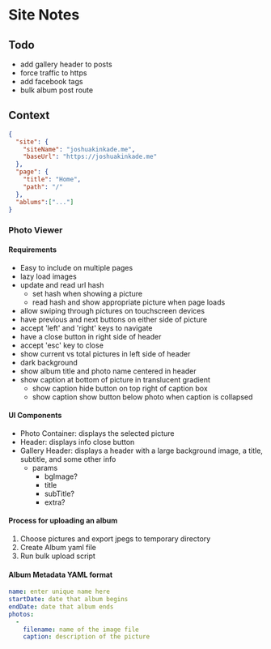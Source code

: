 # Site Notes

## Todo

- add gallery header to posts
- force traffic to https
- add facebook tags
- bulk album post route

## Context

```json
{
  "site": {
    "siteName": "joshuakinkade.me",
    "baseUrl": "https://joshuakinkade.me"
  },
  "page": {
    "title": "Home",
    "path": "/"
  },
  "ablums":["..."]
}
```

### Photo Viewer
#### Requirements
- Easy to include on multiple pages
- lazy load images
- update and read url hash
  - set hash when showing a picture
  - read hash and show appropriate picture when page loads
- allow swiping through pictures on touchscreen devices
- have previous and next buttons on either side of picture
- accept 'left' and 'right' keys to navigate
- have a close button in right side of header
- accept 'esc' key to close
- show current vs total pictures in left side of header
- dark background
- show album title and photo name centered in header
- show caption at bottom of picture in translucent gradient
  - show caption hide button on top right of caption box
  - show caption show button below photo when caption is collapsed

#### UI Components
- Photo Container: displays the selected picture
- Header: displays info close button
- Gallery Header: displays a header with a large background image, a title, subtitle, and some other info
  - params
    - bgImage?
    - title
    - subTitle?
    - extra?

#### Process for uploading an album
1. Choose pictures and export jpegs to temporary directory
2. Create Album yaml file
3. Run bulk upload script

#### Album Metadata YAML format
```yaml
name: enter unique name here
startDate: date that album begins
endDate: date that album ends
photos:
  -
    filename: name of the image file
    caption: description of the picture
```